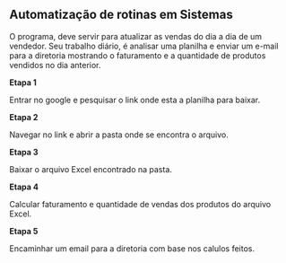 ## Automatização de rotinas em Sistemas 

O programa, deve servir para atualizar as vendas
do dia a dia de um vendedor. Seu trabalho diário, é analisar uma planilha e enviar
um e-mail para a diretoria mostrando o faturamento e a quantidade de produtos
vendidos no dia anterior.

**Etapa 1**

Entrar no google e pesquisar o link onde esta a planilha para baixar.

**Etapa 2**

Navegar no link e abrir a pasta onde se encontra o arquivo.

**Etapa 3**

Baixar o arquivo Excel encontrado na pasta.

**Etapa 4**

Calcular faturamento e quantidade de vendas dos produtos do arquivo Excel.

**Etapa 5**

Encaminhar um email para a diretoria com base nos calulos feitos. 